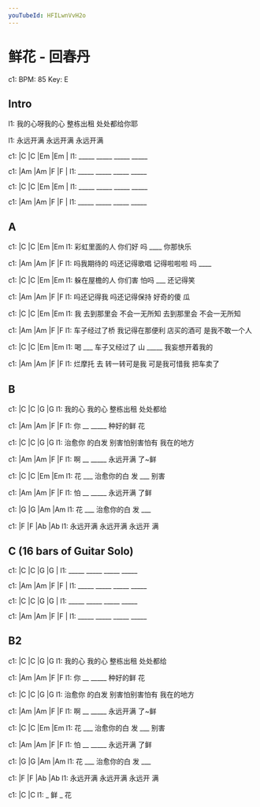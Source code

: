 ```yaml
---
youTubeId: HFILwnVvH2o
---
```


# 鲜花 - 回春丹

c1: BPM: 85 Key: E

## Intro

l1: 我的心呀我的心 整栋出租 处处都给你耶

l1: 永远开满 永远开满 永远开满

c1: |C    |C    |Em   |Em   |
l1:  _____ _____ _____ _____

c1: |Am   |Am   |F    |F    |
l1:  _____ _____ _____ _____

c1: |C    |C    |Em   |Em   |
l1:  _____ _____ _____ _____

c1: |Am   |Am   |F    |F    |
l1:  _____ _____ _____ _____

## A

c1: |C           |C       |Em     |Em
l1:  彩虹里面的人   你们好 吗 ____   你那快乐


c1: |Am        |Am          |F         |F
l1:  吗我期待的 吗还记得歌唱 记得啦啦啦 吗 ____

c1: |C           |C       |Em      |Em
l1:  躲在屋檐的人   你们害 怕吗 ___  还记得笑

c1: |Am        |Am          |F       |F
l1:  吗还记得我 吗还记得保持 好奇的傻 瓜

c1:   |C         |C            |Em        |Em
l1: 我 去到那里会  不会一无所知 去到那里会  不会一无所知

c1: |Am          |Am             |F         |F
l1:  车子经过了桥  我记得在那便利 店买的酒可 是我不敢一个人

c1: |C     |C            |Em      |Em
l1:  喝 ___ 车子又经过了  山 _____  我妄想开着我的

c1: |Am       |Am          |F            |F
l1:  烂摩托 去 转一转可是我  可是我可惜我 把车卖了

## B

c1: |C      |C     |G       |G
l1:  我的心  我的心 整栋出租  处处都给

c1: |Am   |Am   |F          |F
l1:  你 __ _____ 种好的鲜    花

c1: |C      |C     |G             |G
l1:   治愈你 的白发 别害怕别害怕有  我在的地方

c1: |Am   |Am   |F       |F
l1:  啊 __ _____ 永远开满 了~鲜

c1: |C     |C         |Em    |Em
l1:  花 ___ 治愈你的白 发 ___   别害

c1: |Am   |Am   |F       |F
l1:  怕 __ _____ 永远开满 了鲜

c1: |G     |G           |Am    |Am
l1:  花 ___   治愈你的白 发 ___

c1: |F       |F       |Ab    |Ab
l1:  永远开满 永远开满 永远开 满

## C (16 bars of Guitar Solo)

c1: |C    |C    |G    |G    |
l1:  _____ _____ _____ _____

c1: |Am   |Am   |F    |F    |
l1:  _____ _____ _____ _____

c1: |C    |C    |G    |G    |
l1:  _____ _____ _____ _____

c1: |Am   |Am   |F    |F    |
l1:  _____ _____ _____ _____

## B2

c1: |C      |C     |G       |G
l1:  我的心  我的心 整栋出租  处处都给

c1: |Am   |Am   |F          |F
l1:  你 __ _____ 种好的鲜    花

c1: |C      |C     |G             |G
l1:   治愈你 的白发 别害怕别害怕有  我在的地方

c1: |Am   |Am   |F       |F
l1:  啊 __ _____ 永远开满 了~鲜

c1: |C     |C         |Em    |Em
l1:  花 ___ 治愈你的白 发 ___   别害

c1: |Am   |Am   |F       |F
l1:  怕 __ _____ 永远开满 了鲜

c1: |G     |G           |Am    |Am
l1:  花 ___   治愈你的白 发 ___

c1: |F       |F       |Ab    |Ab
l1:  永远开满 永远开满 永远开 满

c1: |C      |C
l1:   _ 鲜 _ 花
